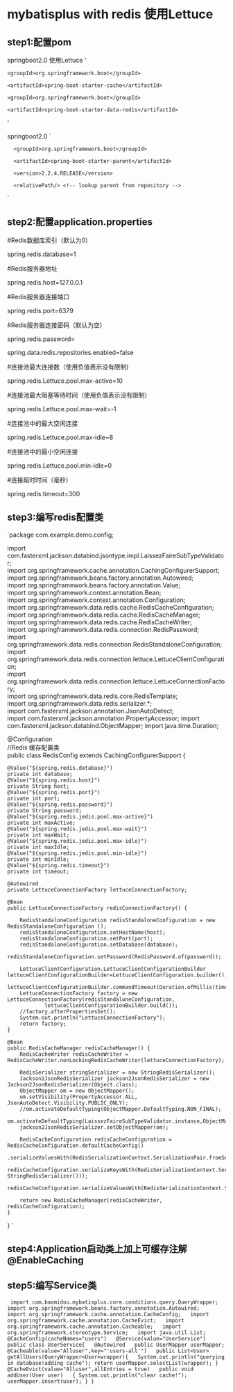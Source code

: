 # mybatisplus with redis 使用Lettuce

## step1:配置pom
springboot2.0  使用Lettuce
'<dependency>
	
	<groupId>org.springframework.boot</groupId>
	
	<artifactId>spring-boot-starter-cache</artifactId>
	
</dependency>

<dependency>
	
	<groupId>org.springframework.boot</groupId>
	
	<artifactId>spring-boot-starter-data-redis</artifactId>
	
</dependency>'

springboot2.0
`<parent>

      <groupId>org.springframework.boot</groupId>
      
      <artifactId>spring-boot-starter-parent</artifactId>
      
      <version>2.2.4.RELEASE</version>
      
      <relativePath/> <!-- lookup parent from repository -->
      
</parent>`


## step2:配置application.properties

#Redis数据库索引（默认为0）

spring.redis.database=1

#Redis服务器地址

spring.redis.host=127.0.0.1

#Redis服务器连接端口

spring.redis.port=6379

#Redis服务器连接密码（默认为空）

spring.redis.password=

spring.data.redis.repositories.enabled=false

#连接池最大连接数（使用负值表示没有限制)

spring.redis.Lettuce.pool.max-active=10

#连接池最大阻塞等待时间（使用负值表示没有限制）

spring.redis.Lettuce.pool.max-wait=-1

#连接池中的最大空闲连接

spring.redis.Lettuce.pool.max-idle=8

#连接池中的最小空闲连接

spring.redis.Lettuce.pool.min-idle=0

#连接超时时间（毫秒）

spring.redis.timeout=300

## step3:编写redis配置类

`package com.example.demo.config;  
  
import com.fasterxml.jackson.databind.jsontype.impl.LaissezFaireSubTypeValidator;  
import org.springframework.cache.annotation.CachingConfigurerSupport;  
import org.springframework.beans.factory.annotation.Autowired;  
import org.springframework.beans.factory.annotation.Value;  
import org.springframework.context.annotation.Bean;  
import org.springframework.context.annotation.Configuration;  
import org.springframework.data.redis.cache.RedisCacheConfiguration;  
import org.springframework.data.redis.cache.RedisCacheManager;  
import org.springframework.data.redis.cache.RedisCacheWriter;  
import org.springframework.data.redis.connection.RedisPassword;  
import org.springframework.data.redis.connection.RedisStandaloneConfiguration;  
import org.springframework.data.redis.connection.lettuce.LettuceClientConfiguration;  
import org.springframework.data.redis.connection.lettuce.LettuceConnectionFactory;  
import org.springframework.data.redis.core.RedisTemplate;  
import org.springframework.data.redis.serializer.*;  
import com.fasterxml.jackson.annotation.JsonAutoDetect;  
import com.fasterxml.jackson.annotation.PropertyAccessor;
import com.fasterxml.jackson.databind.ObjectMapper;
import java.time.Duration;
  
@Configuration  
//Redis 缓存配置类  
public class RedisConfig extends CachingConfigurerSupport {  

    @Value("${spring.redis.database}")
    private int database;
    @Value("${spring.redis.host}")
    private String host;
    @Value("${spring.redis.port}")
    private int port;
    @Value("${spring.redis.password}")
    private String password;
    @Value("${spring.redis.jedis.pool.max-active}")
    private int maxActive;
    @Value("${spring.redis.jedis.pool.max-wait}")
    private int maxWait;
    @Value("${spring.redis.jedis.pool.max-idle}")
    private int maxIdle;
    @Value("${spring.redis.jedis.pool.min-idle}")
    private int minIdle;
    @Value("${spring.redis.timeout}")
    private int timeout;

    @Autowired
    private LettuceConnectionFactory lettuceConnectionFactory;

    @Bean
    public LettuceConnectionFactory redisConnectionFactory() {

        RedisStandaloneConfiguration redisStandaloneConfiguration = new RedisStandaloneConfiguration ();
        redisStandaloneConfiguration.setHostName(host);
        redisStandaloneConfiguration.setPort(port);
        redisStandaloneConfiguration.setDatabase(database);
        redisStandaloneConfiguration.setPassword(RedisPassword.of(password));

        LettuceClientConfiguration.LettuceClientConfigurationBuilder lettuceClientConfigurationBuilder=LettuceClientConfiguration.builder();
        lettuceClientConfigurationBuilder.commandTimeout(Duration.ofMillis(timeout));
        LettuceConnectionFactory factory = new LettuceConnectionFactory(redisStandaloneConfiguration,
                lettuceClientConfigurationBuilder.build());
        //factory.afterPropertiesSet();
        System.out.println("LettuceConnectionFactory");
        return factory;
    }

    @Bean
    public RedisCacheManager redisCacheManager() {
        RedisCacheWriter redisCacheWriter = RedisCacheWriter.nonLockingRedisCacheWriter(lettuceConnectionFactory);

        RedisSerializer stringSerializer = new StringRedisSerializer();
        Jackson2JsonRedisSerializer jackson2JsonRedisSerializer = new Jackson2JsonRedisSerializer(Object.class);
        ObjectMapper om = new ObjectMapper();
        om.setVisibility(PropertyAccessor.ALL, JsonAutoDetect.Visibility.PUBLIC_ONLY);
        //om.activateDefaultTyping(ObjectMapper.DefaultTyping.NON_FINAL);
        om.activateDefaultTyping(LaissezFaireSubTypeValidator.instance,ObjectMapper.DefaultTyping.NON_FINAL);
        jackson2JsonRedisSerializer.setObjectMapper(om);

        RedisCacheConfiguration redisCacheConfiguration = RedisCacheConfiguration.defaultCacheConfig()
                .serializeValuesWith(RedisSerializationContext.SerializationPair.fromSerializer(jackson2JsonRedisSerializer));
        redisCacheConfiguration.serializeKeysWith(RedisSerializationContext.SerializationPair.fromSerializer(new StringRedisSerializer()));
        redisCacheConfiguration.serializeValuesWith(RedisSerializationContext.SerializationPair.fromSerializer(jackson2JsonRedisSerializer));

        return new RedisCacheManager(redisCacheWriter, redisCacheConfiguration);
    }
}
`

## step4:Application启动类上加上可缓存注解@EnableCaching  
## step5:编写Service类
`
import com.baomidou.mybatisplus.core.conditions.query.QueryWrapper;  
import org.springframework.beans.factory.annotation.Autowired;  
import org.springframework.cache.annotation.CacheConfig;  
import org.springframework.cache.annotation.CacheEvict;  
import org.springframework.cache.annotation.Cacheable;  
import org.springframework.stereotype.Service;  
import java.util.List;  
@CacheConfig(cacheNames="users")  
@Service(value="UserService")  
public class UserService{  
    @Autowired  
    public UserMapper userMapper;  
    @Cacheable(value="Alluser",key="'users-all'")  
    public List<User> getAllUsers(QueryWrapper<User>wrapper){  
        System.out.println("querying in database!adding cache");
        return userMapper.selectList(wrapper);
    }
    @CacheEvict(value="Alluser",allEntries = true)  
    public void addUser(User user)  
    {
        System.out.println("clear cache!");
        userMapper.insert(user);
    }
}`
